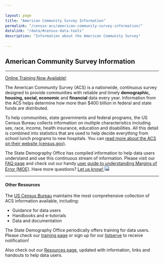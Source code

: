 ```yaml
---

layout: page
title: "American Community Survey Information"
permalink: "/census-acs/american-community-survey-information/"
datalink: "/data/#census-data-tools"
description: "Information about the American Community Survey"
    
---
```

## American Community Survey Information

- - -
[Online Training Now Available!](/demography/training#training)

The American Community Survey (ACS) is a nationwide, continuous survey designed to provide communities with reliable and timely **demographic, housing, social, economic** and **financial** data every year. Information from the ACS helps determine how more than $400 billion in federal and state funds are distributed.

To help communities, state governments and federal programs, the US Census Bureau collects information on multiple characteristics including sex, race, income, health insurance, education and disabilities. All this detail is combined into statistics that are used to help decide everything from school lunch programs to new hospitals. You can [read more about the ACS on their website (census.gov)](http://www.census.gov/programs-surveys/acs/).

The State Demography Office has compiled information to help data users understand and use this continuous stream of information. Please visit our [FAQ page](/census-acs/american-community-survey-frequently-asked-questions#american-community-survey---frequently-asked-questions) and check out our handy [user guide to understanding Margins of Error (MOE)](/demography/understanding-margins-error#understanding-margins-of-error). Have more questions? [Let us know! ![email](/images/email_link.png 'send email')](mailto:barbara.musick@state.co.us)

- - -

#### Other Resources

The [US Census Bureau](http://www.census.gov/en.html) maintains the most comprehensive collection of ACS information available, including:
- Guidance for data users
- Handbooks and e-tutorials
- Data and documentation

The State Demography Office periodically offers training for data users. Please check our [training page](/demography/training#training) or sign up for our [listserve](https://dola.colorado.gov/list_server/demography_signup.jsf) to receive notification!

Also check out our [Resources page](/demography#resources), updated with information, links and handouts to help data users.
